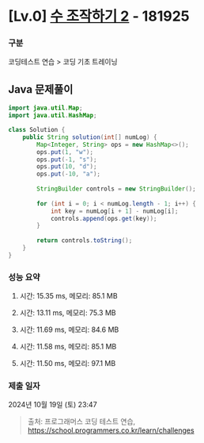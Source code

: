 # [Lv.0] [수 조작하기 2](https://school.programmers.co.kr/learn/courses/30/lessons/181925?language=java) - 181925 

### 구분

코딩테스트 연습 > 코딩 기초 트레이닝

## Java 문제풀이

```java
import java.util.Map;
import java.util.HashMap;

class Solution {
    public String solution(int[] numLog) {
        Map<Integer, String> ops = new HashMap<>();
        ops.put(1, "w");
        ops.put(-1, "s");
        ops.put(10, "d");
        ops.put(-10, "a");
        
        StringBuilder controls = new StringBuilder();
        
        for (int i = 0; i < numLog.length - 1; i++) {
            int key = numLog[i + 1] - numLog[i];
            controls.append(ops.get(key));
        }
        
        return controls.toString();
    }
}
```

### 성능 요약

1. 시간: 15.35 ms, 메모리: 85.1 MB

2. 시간: 13.11 ms, 메모리: 75.3 MB
3. 시간: 11.69 ms, 메모리: 84.6 MB
4. 시간: 11.58 ms, 메모리: 85.1 MB
5. 시간: 11.50 ms, 메모리: 97.1 MB

### 제출 일자

2024년 10월 19일 (토) 23:47

> 출처: 프로그래머스 코딩 테스트 연습, https://school.programmers.co.kr/learn/challenges